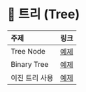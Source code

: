 # 📖 트리 (Tree)
| 주제 | 링크 |
|:--- |:--- |
| Tree Node | [예제](./treeNode.py) |
| Binary Tree | [예제](./binaryTree.py) |
| 이진 트리 사용 | [예제](./main.py) |